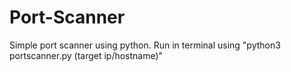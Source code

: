 # Port-Scanner
Simple port scanner using python.
Run in terminal using "python3 portscanner.py (target ip/hostname)"
